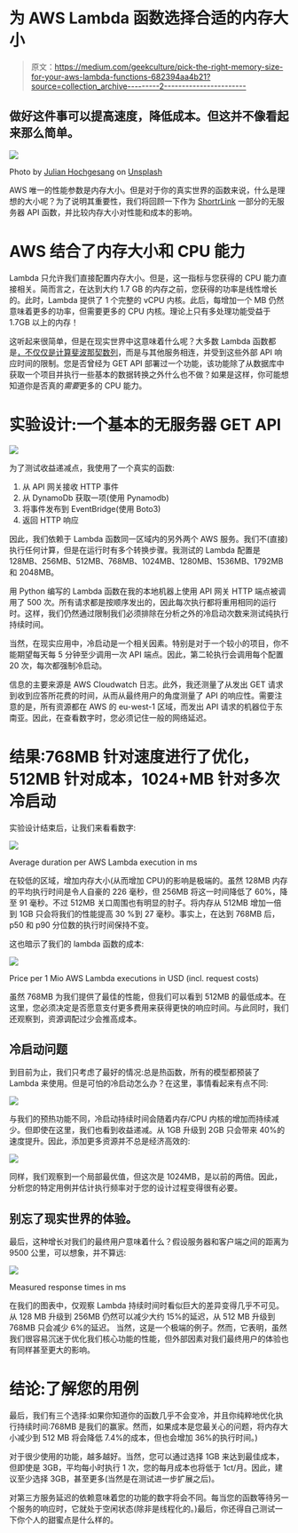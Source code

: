 # 为 AWS Lambda 函数选择合适的内存大小

> 原文：<https://medium.com/geekculture/pick-the-right-memory-size-for-your-aws-lambda-functions-682394aa4b21?source=collection_archive---------2----------------------->

## 做好这件事可以提高速度，降低成本。但这并不像看起来那么简单。

![](img/0195a186e941cb0ad6916d27d197fe05.png)

Photo by [Julian Hochgesang](https://unsplash.com/@julianhochgesang) on [Unsplash](https://unsplash.com/photos/3-y9vq8uoxk)

AWS 唯一的性能参数是内存大小。但是对于你的真实世界的函数来说，什么是理想的大小呢？为了说明其重要性，我们将回顾一下作为 [ShortrLink](https://shortr.link/BcTD6) 一部分的无服务器 API 函数，并比较内存大小对性能和成本的影响。

# AWS 结合了内存大小和 CPU 能力

Lambda 只允许我们直接配置内存大小。但是，这一指标与您获得的 CPU 能力直接相关。简而言之，在达到大约 1.7 GB 的内存之前，您获得的功率是线性增长的。此时，Lambda 提供了 1 个完整的 vCPU 内核。此后，每增加一个 MB 仍然意味着更多的功率，但需要更多的 CPU 内核。理论上只有多处理功能受益于 1.7GB 以上的内存！

这听起来很简单，但是在现实世界中这意味着什么呢？大多数 Lambda 函数都是[，不仅仅是计算斐波那契数列](https://dashbird.io/blog/lower-aws-lambda-bill-increasing-memory/)，而是与其他服务相连，并受到这些外部 API 响应时间的限制。您是否曾经为 GET API 部署过一个功能，该功能除了从数据库中获取一个项目并执行一些基本的数据转换之外什么也不做？如果是这样，你可能想知道你是否真的*需要*更多的 CPU 能力。

# 实验设计:一个基本的无服务器 GET API

![](img/f886fdb0527f233db3bd691209155c53.png)

为了测试收益递减点，我使用了一个真实的函数:

1.  从 API 网关接收 HTTP 事件
2.  从 DynamoDb 获取一项(使用 Pynamodb)
3.  将事件发布到 EventBridge(使用 Boto3)
4.  返回 HTTP 响应

因此，我们依赖于 Lambda 函数同一区域内的另外两个 AWS 服务。我们不(直接)执行任何计算，但是在运行时有多个转换步骤。我测试的 Lambda 配置是 128MB、256MB、512MB、768MB、1024MB、1280MB、1536MB、1792MB 和 2048MB。

用 Python 编写的 Lambda 函数在我的本地机器上使用 API 网关 HTTP 端点被调用了 500 次。所有请求都是按顺序发出的，因此每次执行都将重用相同的运行时。这样，我们仍然通过限制我们必须排除在分析之外的冷启动次数来测试纯执行持续时间。

当然，在现实应用中，冷启动是一个相关因素。特别是对于一个较小的项目，你不能期望每天每 5 分钟至少调用一次 API 端点。因此，第二轮执行会调用每个配置 20 次，每次都强制冷启动。

信息的主要来源是 AWS Cloudwatch 日志。此外，我还测量了从发出 GET 请求到收到应答所花费的时间，从而从最终用户的角度测量了 API 的响应性。需要注意的是，所有资源都在 AWS 的 eu-west-1 区域，而发出 API 请求的机器位于东南亚。因此，在查看数字时，您必须记住一般的网络延迟。

# 结果:768MB 针对速度进行了优化，512MB 针对成本，1024+MB 针对多次冷启动

实验设计结束后，让我们来看看数字:

![](img/49f4a522ad67cb6e17f320e420696808.png)

Average duration per AWS Lambda execution in ms

在较低的区域，增加内存大小(从而增加 CPU)的影响是极端的。虽然 128MB 内存的平均执行时间是令人自豪的 226 毫秒，但 256MB 将这一时间降低了 60%，降至 91 毫秒。不过 512MB 关口周围也有明显的肘子。将内存从 512MB 增加一倍到 1GB 只会将我们的性能提高 30 %到 27 毫秒。事实上，在达到 768MB 后，p50 和 p90 分位数的执行时间保持不变。

这也暗示了我们的 lambda 函数的成本:

![](img/9d5caf6f99a19fec5d5c15b6601ac16a.png)

Price per 1 Mio AWS Lambda executions in USD (incl. request costs)

虽然 768MB 为我们提供了最佳的性能，但我们可以看到 512MB 的最低成本。在这里，您必须决定是否愿意支付更多费用来获得更快的响应时间。与此同时，我们还观察到，资源调配过少会推高成本。

## 冷启动问题

到目前为止，我们只考虑了最好的情况:总是热函数，所有的模型都预装了 Lambda 来使用。但是可怕的冷启动怎么办？在这里，事情看起来有点不同:

![](img/c462bd262fde6a943f690a7a04017fb3.png)

与我们的预热功能不同，冷启动持续时间会随着内存/CPU 内核的增加而持续减少。但即使在这里，我们也看到收益递减。从 1GB 升级到 2GB 只会带来 40%的速度提升。因此，添加更多资源并不总是经济高效的:

![](img/c167eae20823bf17f8cdb6a86d324868.png)

同样，我们观察到一个局部最优值，但这次是 1024MB，是以前的两倍。因此，分析您的特定用例并估计执行频率对于您的设计过程变得很有必要。

## 别忘了现实世界的体验。

最后，这种增长对我们的最终用户意味着什么？假设服务器和客户端之间的距离为 9500 公里，可以想象，并不算远:

![](img/ab15a62c4aecb8c662619d543d7d44b5.png)

Measured response times in ms

在我们的图表中，仅观察 Lambda 持续时间时看似巨大的差异变得几乎不可见。从 128 MB 升级到 256MB 仍然可以减少大约 15%的延迟，从 512 MB 升级到 768MB 只会减少 6%的延迟。
当然，这是一个极端的例子。然而，它表明，虽然我们很容易沉迷于优化我们核心功能的性能，但外部因素对我们最终用户的体验也有同样甚至更大的影响。

# 结论:了解您的用例

最后，我们有三个选择:如果你知道你的函数几乎不会变冷，并且你纯粹地优化执行持续时间:768MB 是我们的赢家。然而，如果成本是您最关心的问题，将内存大小减少到 512 MB 将会降低 7.4%的成本，但也会增加 36%的执行时间。)

对于很少使用的功能，越多越好。当然，您可以通过选择 1GB 来达到最佳成本，但即使是 3GB，平均每小时执行 1 次，您的每月成本也将低于 1ct/月。因此，建议至少选择 3GB，甚至更多(当然是在测试进一步扩展之后)。

对第三方服务延迟的依赖意味着您的功能的数字将会不同。每当您的函数等待另一个服务的响应时，它就处于空闲状态(除非是线程化的。)最后，你还得自己测试一下你个人的甜蜜点是什么样的。